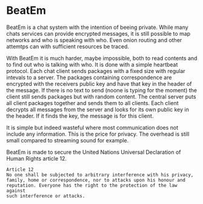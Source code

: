 # BeatEm
BeatEm is a chat system with the intention of beeing private. While many chats services can provide encrypted messages, it is still possible to map networks and who is speaking with who. Even onion routing and other attemtps can with sufficient resources be traced.

With BeatEm it is much harder, maybe impossible, both to read contents and to find out who is talking with who. It is done with a simple heartbeat protocol. Each chat client sends packages with a fixed size with regular intevals to a server. The packages containing correspondence are encrypted with the receivers public key and have that key in the header of the message. If there is no text to send (noone is typing for the moment) the client still sends packages but with random content. The central server puts all client packages together and sends them to all clients. Each client decrypts all messages from the server and looks for its own public key in the header. If it finds the key, the message is for this client.

It is simple but indeed wasteful where most communication does not include any information. This is the price for privacy. The overhead is still small compared to streaming sound for example.

BeatEm is made to secure the United Nations Universal Declaration of Human Rights article 12.

```
Article 12
No one shall be subjected to arbitrary interference with his privacy, 
family, home or correspondence, nor to attacks upon his honour and 
reputation. Everyone has the right to the protection of the law against 
such interference or attacks.
```
